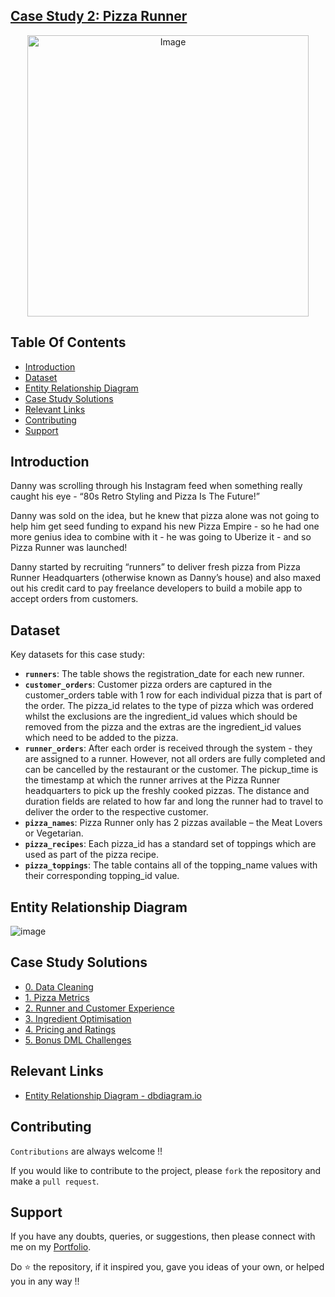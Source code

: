 ## [Case Study 2: Pizza Runner](https://8weeksqlchallenge.com/case-study-2/)

<p align="center">
<img src="https://8weeksqlchallenge.com/images/case-study-designs/2.png" alt="Image" width="450" height="450">
</p>

## Table Of Contents

- [Introduction](#introduction)
- [Dataset](#dataset)
- [Entity Relationship Diagram](#entity-relationship-diagram)
- [Case Study Solutions](#case-study-solutions)
- [Relevant Links](#relevant-links)
- [Contributing](#contributing)
- [Support](#support)

## Introduction

Danny was scrolling through his Instagram feed when something really caught his eye - “80s Retro Styling and Pizza Is The Future!”

Danny was sold on the idea, but he knew that pizza alone was not going to help him get seed funding to expand his new Pizza Empire - so he had one more genius idea to combine with it - he was going to Uberize it - and so Pizza Runner was launched! 

Danny started by recruiting “runners” to deliver fresh pizza from Pizza Runner Headquarters (otherwise known as Danny’s house) and also maxed out his credit card to pay freelance developers to build a mobile app to accept orders from customers.

## Dataset

Key datasets for this case study:

- **`runners`**: The table shows the registration_date for each new runner.
- **`customer_orders`**: Customer pizza orders are captured in the customer_orders table with 1 row for each individual pizza that is part of the order. The pizza_id relates to the type of pizza which was ordered whilst the exclusions are the ingredient_id values which should be removed from the pizza and the extras are the ingredient_id values which need to be added to the pizza.
- **`runner_orders`**: After each order is received through the system - they are assigned to a runner. However, not all orders are fully completed and can be cancelled by the restaurant or the customer. The pickup_time is the timestamp at which the runner arrives at the Pizza Runner headquarters to pick up the freshly cooked pizzas. The distance and duration fields are related to how far and long the runner had to travel to deliver the order to the respective customer.
- **`pizza_names`**: Pizza Runner only has 2 pizzas available – the Meat Lovers or Vegetarian.
- **`pizza_recipes`**: Each pizza_id has a standard set of toppings which are used as part of the pizza recipe.
- **`pizza_toppings`**: The table contains all of the topping_name values with their corresponding topping_id value.

## Entity Relationship Diagram

![image](https://github.com/faizanxmulla/sql-portfolio/assets/71728480/138d7a99-b7ca-4531-b649-0f663c87e97a)

## Case Study Solutions

- [0. Data Cleaning](https://github.com/rishiazh/SQL-Portfolio/blob/main/case-studies%20-%208%20week%20SQL%20challenge/%232%20-%20Pizza%20Runner/Data%20Cleaning.sql)
- [1. Pizza Metrics](https://github.com/rishiazh/SQL-Portfolio/blob/main/case-studies%20-%208%20week%20SQL%20challenge/%232%20-%20Pizza%20Runner/1.%20Pizza-Metrics.md)
- [2. Runner and Customer Experience](https://github.com/rishiazh/SQL-Portfolio/blob/main/case-studies%20-%208%20week%20SQL%20challenge/%232%20-%20Pizza%20Runner/2.%20Runner-and-Customer-Experience.md)
- [3. Ingredient Optimisation](https://github.com/rishiazh/SQL-Portfolio/blob/main/case-studies%20-%208%20week%20SQL%20challenge/%232%20-%20Pizza%20Runner/3.%20Ingredient-Optimisation.md)
- [4. Pricing and Ratings](https://github.com/rishiazh/SQL-Portfolio/blob/main/case-studies%20-%208%20week%20SQL%20challenge/%232%20-%20Pizza%20Runner/4.%20Pricing-and-Ratings.md)
- [5. Bonus DML Challenges](https://github.com/rishiazh/SQL-Portfolio/blob/main/case-studies%20-%208%20week%20SQL%20challenge/%232%20-%20Pizza%20Runner/5.%20Bonus-DML-Challenges.md)

## Relevant Links

- [Entity Relationship Diagram - dbdiagram.io](https://dbdiagram.io/d/Pizza-Runner-5f3e085ccf48a141ff558487?utm_source=dbdiagram_embed&utm_medium=bottom_open)

## Contributing

`Contributions` are always welcome !!

If you would like to contribute to the project, please `fork` the repository and make a `pull request`.

## Support

If you have any doubts, queries, or suggestions, then please connect with me on my [Portfolio](https://sites.google.com/view/rishi-portfolioo/home).

Do ⭐ the repository, if it inspired you, gave you ideas of your own, or helped you in any way !!
